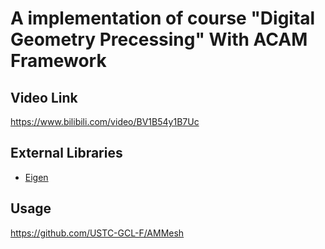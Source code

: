 # A implementation of course "Digital Geometry Precessing" With ACAM Framework

## Video Link
https://www.bilibili.com/video/BV1B54y1B7Uc

## External Libraries

* [Eigen](http://eigen.tuxfamily.org/)

## Usage
https://github.com/USTC-GCL-F/AMMesh
